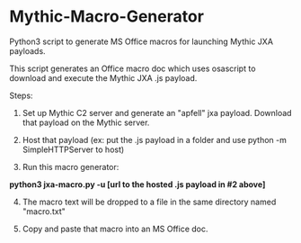 # Mythic-Macro-Generator
Python3 script to generate MS Office macros for launching Mythic JXA payloads.

This script generates an Office macro doc which uses osascript to download and execute the Mythic JXA .js payload. 

Steps:

1. Set up Mythic C2 server and generate an "apfell" jxa payload. Download that payload on the Mythic server.

2. Host that payload (ex: put the .js payload in a folder and use python -m SimpleHTTPServer to host)

3. Run this macro generator:

**python3 jxa-macro.py -u [url to the hosted .js payload in #2 above]**

4. The macro text will be dropped to a file in the same directory named "macro.txt"

5. Copy and paste that macro into an MS Office doc.




